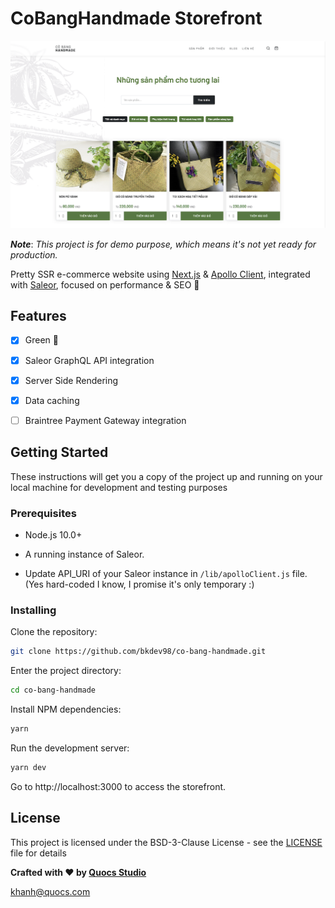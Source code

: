 # CoBangHandmade Storefront

![screenshot](https://github.com/bkdev98/co-bang-handmade/blob/master/assets/images/screenshot.png)

***Note***: *This project is for demo purpose, which means it's not yet ready for production.*

Pretty SSR e-commerce website using [Next.js](http://nextjs.org) & [Apollo Client](http://apollographql.com/client), integrated with [Saleor](http://saleor.io), focused on performance & SEO 🌿

## Features

- [x] Green 🌱

- [x] Saleor GraphQL API integration

- [x] Server Side Rendering

- [x] Data caching

- [ ] Braintree Payment Gateway integration

## Getting Started

These instructions will get you a copy of the project up and running on your local machine for development and testing purposes

### Prerequisites

- Node.js 10.0+

- A running instance of Saleor.

- Update API_URI of your Saleor instance in `/lib/apolloClient.js` file. (Yes hard-coded I know, I promise it's only temporary :)

### Installing

Clone the repository:

```bash
git clone https://github.com/bkdev98/co-bang-handmade.git
```

Enter the project directory:

```bash
cd co-bang-handmade
```

Install NPM dependencies:

```bash
yarn
```

Run the development server:

```bash
yarn dev
```

Go to http://localhost:3000 to access the storefront.

## License

This project is licensed under the BSD-3-Clause License - see the [LICENSE](https://github.com/bkdev98/co-bang-handmade/blob/master/LICENSE) file for details

**Crafted with ❤️ by [Quocs Studio](https://quocs.com)**

[khanh@quocs.com](mailto:khanh@quocs.com)
